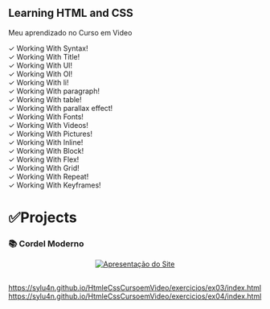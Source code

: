 ## Learning HTML and CSS
Meu aprendizado no Curso em Video

✓ Working With Syntax! <br>
✓ Working With Title! <br>
✓ Working With Ul! <br>
✓ Working With Ol! <br>
✓ Working With li! <br>
✓ Working With paragraph! <br>
✓ Working With table! <br>
✓ Working With parallax effect! <br>
✓ Working With Fonts! <br>
✓ Working With Videos! <br>
✓ Working With Pictures! <br>
✓ Working With Inline! <br>
✓ Working With Block! <br>
✓ Working With Flex! <br>
✓ Working With Grid! <br>
✓ Working With Repeat! <br>
✓ Working With Keyframes! <br>

<h1>✅Projects</h1>

<h3>📚 Cordel Moderno</h3> 
 
 <div align="center">
   <a href="https://sylu4n.github.io/HtmleCssCursoemVideo/exercicios/ex05/index.html"><img src="./imgReadme/CordelModerno.gif" alt="Apresentação do Site"></a>
   <h2></h2>
 </div>

https://sylu4n.github.io/HtmleCssCursoemVideo/exercicios/ex03/index.html
https://sylu4n.github.io/HtmleCssCursoemVideo/exercicios/ex04/index.html
